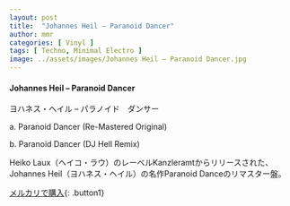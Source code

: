 ```yaml
---
layout: post
title:  "Johannes Heil – Paranoid Dancer"
author: mmr
categories: [ Vinyl ]
tags: [ Techno, Minimal Electro ]
image: ../assets/images/Johannes Heil – Paranoid Dancer.jpg
---
```


#### Johannes Heil – Paranoid Dancer

ヨハネス・ヘイル – パラノイド　ダンサー

a. Paranoid Dancer (Re-Mastered Original)

b. Paranoid Dancer (DJ Hell Remix)

Heiko Laux（ヘイコ・ラウ）のレーベルKanzleramtからリリースされた、Johannes Heil（ヨハネス・ヘイル）の名作Paranoid Danceのリマスター盤。

[メルカリで購入](https://jp.mercari.com/item/m54249919762){: .button1}

